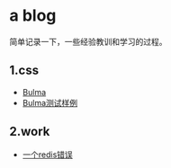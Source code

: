# a blog

简单记录一下，一些经验教训和学习的过程。

## 1.css

- [Bulma](/css/Bulma)
- [Bulma测试样例](#)


## 2.work

- [一个redis错误](/work/redis_async)